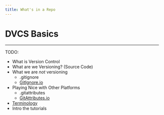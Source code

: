 ```yaml
---
title: What's in a Repo
---
```

# DVCS Basics

----

TODO:

* What is Version Control
* What are we Versioning? (Source Code)
* What we are *not* versioning
  * .gitignore
  * [GitIgnore.io](https://www.gitignore.io/)
* Playing Nice with Other Platforms
  * .gitattributes
  * [GitAttributes.io](https://gitattributes.io/)
* [Terminology](./GLOSSARY.md)
* Intro the tutorials
